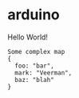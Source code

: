 arduino
=======

Hello World!

```
Some complex map
{
  foo: "bar",
  mark: "Veerman",
  baz: "blah"
}
```

